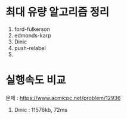 # 최대 유량 알고리즘 정리
1. ford-fulkerson
2. edmonds-karp
3. Dinic
4. push-relabel
5. 

# 실행속도 비교
문제 : https://www.acmicpc.net/problem/12936
1. Dinic : 11576kb, 72ms
